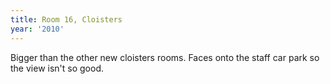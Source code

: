 ```yaml
---
title: Room 16, Cloisters
year: '2010'
---
```


Bigger than the other new cloisters rooms. Faces onto the staff car park so the view isn't so good.